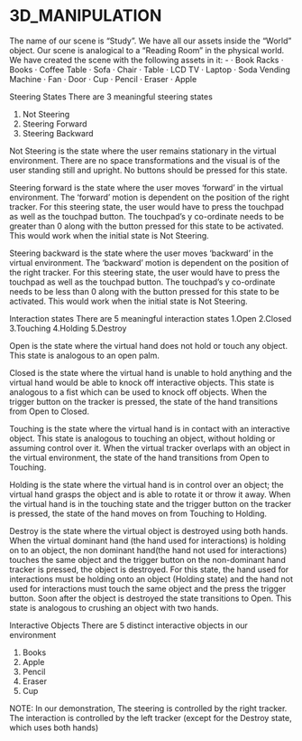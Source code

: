 # 3D_MANIPULATION
The name of our scene is “Study”. We have all our assets inside the “World” object. Our scene is analogical to a “Reading Room” in the physical world. 
We have created the scene with the following assets in it: -
·	Book Racks
·	Books
·	Coffee Table
·	Sofa 
·	Chair
·	Table
·	LCD TV
·	Laptop
·	Soda Vending Machine
·	Fan
·	Door
·	Cup
·	Pencil
·	Eraser
·	Apple

Steering States
There are 3 meaningful steering states
1.	Not Steering
2.	Steering Forward
3.	Steering Backward

Not Steering is the state where the user remains stationary in the virtual environment. There are no space transformations and the visual is of the user standing still and upright. No buttons should be pressed for this state.

Steering forward is the state where the user moves ‘forward’ in the virtual environment. The ‘forward’ motion is dependent on the position of the right tracker. For this steering state, the user would have to press the touchpad as well as the touchpad button. The touchpad’s y co-ordinate needs to be greater than 0 along with the button pressed for this state to be activated. This would work when the initial state is Not Steering.

Steering backward is the state where the user moves ‘backward’ in the virtual environment. The ‘backward’ motion is dependent on the position of the right tracker. For this steering state, the user would have to press the touchpad as well as the touchpad button. The touchpad’s y co-ordinate needs to be less than 0 along with the button pressed for this state to be activated. This would work when the initial state is Not Steering.

Interaction states
There are 5 meaningful interaction states
1.Open
2.Closed
3.Touching
4.Holding
5.Destroy

Open is the state where the virtual hand does not hold or touch any object. This state is analogous to an open palm.

Closed is the state where the virtual hand is unable to hold anything and the virtual hand would be able to knock off interactive objects. This state is analogous to a fist which can be used to knock off objects. When the trigger button on the tracker is pressed, the state of the hand transitions from  Open to Closed.

Touching is the state where the virtual hand is in contact with an interactive object. This state is analogous to touching an object, without holding or assuming control over it. When the virtual tracker overlaps with an object in the virtual environment, the state of the hand transitions from  Open to Touching.

Holding is the state where the virtual hand is in control over an object; the virtual hand grasps the object and is able to rotate it or throw it away. When the virtual hand is in the touching state and the trigger button on the tracker is pressed, the state of the hand moves on from Touching to Holding.

Destroy is the state where the virtual object is destroyed using both hands. When the virtual dominant hand (the hand used for interactions) is holding on to an object, the non dominant hand(the hand not used for interactions) touches the same object and the trigger button on the non-dominant hand tracker is pressed, the object is destroyed. For this state, the hand used for interactions must be holding onto an object (Holding state) and the hand not used for interactions must touch the same object and the press the trigger button. Soon after the object is destroyed the state transitions to Open. This state is analogous to crushing an object with two hands.

Interactive Objects
There are 5 distinct interactive objects in our environment
1.	Books
2.	Apple
3.	Pencil
4.	Eraser
5.	Cup

NOTE:
In our demonstration,
The steering is controlled by the right tracker.
The interaction is controlled by the left tracker (except for the Destroy state, which uses both hands)
